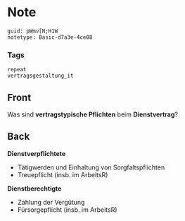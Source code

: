 # Note
```
guid: pWmv[N;H1W
notetype: Basic-d7a3e-4ce08
```

### Tags
```
repeat
vertragsgestaltung_it
```

## Front
Was sind <b>vertragstypische Pflichten</b> beim
<b>Dienstvertrag</b>?

## Back
<div>
  <strong>Dienstverpflichtete</strong>
</div>
<ul>
  <li>Tätigwerden und Einhaltung von Sorgfaltspflichten
  <li>Treuepflicht (insb. im ArbeitsR)
</ul>
<div>
  <strong>Dienstberechtigte</strong>
</div>
<ul>
  <li>Zahlung der Vergütung
  <li>Fürsorgepflicht (insb. im ArbeitsR)
</ul>

